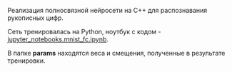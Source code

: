 Реализация полносвязной нейросети на C++ для распознавания рукописных цифр.

Сеть тренировалась на Python, ноутбук с кодом - [jupyter_notebooks.mnist_fc.ipynb](https://github.com/stsheab/jupyter_notebooks/blob/main/mnist_fc.ipynb).

В папке **params** находятся веса и смещения, полученные в результате тренировки.

